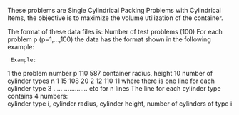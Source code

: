 These problems are Single Cylindrical Packing Problems with Cylindrical Items, 
the objective is to maximize the volume utilization of the container.

The format of these data files is:
Number of test problems (100)
For each problem p (p=1,...,100) the data has the format
shown in the following example:

     Example:

 1              the problem number p
 110 587        container radius, height
 10             number of cylinder types n
 1 15 108 20
 2 12 110 11    where there is one line for each cylinder type
 3 ...................
 etc for n lines
The line for each cylinder type contains 4 numbers:                         
cylinder type i, cylinder radius, cylinder height, number of cylinders of type i
